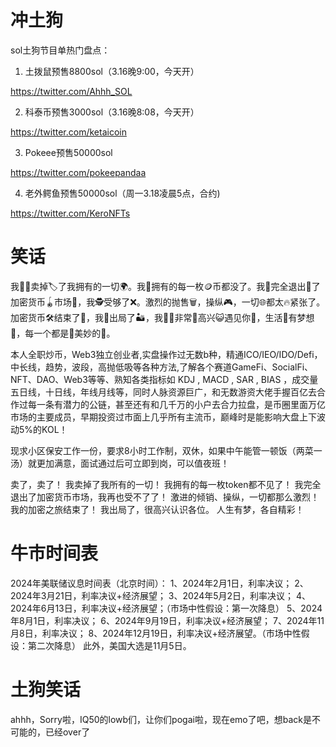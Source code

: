 # 冲土狗
sol土狗节目单热门盘点：


1. 土拨鼠预售8800sol（3.16晚9:00，今天开）

https://twitter.com/Ahhh_SOL


2. 科泰币预售3000sol（3.16晚8:08，今天开）

https://twitter.com/ketaicoin


3. Pokeee预售50000sol
   
https://twitter.com/pokeepandaa


4. 老外鳄鱼预售50000sol（周一3.18凌晨5点，合约)

https://twitter.com/KeroNFTs


# 笑话
我🙋‍♂卖掉🏷了我拥有的一切🌍。我🎒拥有的每一枚🪙币都没了。我🚫完全退出🚪了加密货币🪀市场🏪，我🕵受够了❌。激烈的抛售🗑，操纵🎮，一切🌐都太🔥紧张了。加密货币🛠结束了🏁，我🚦出局了🏜，我🚵‍♂非常🌹高兴😺遇见你👤，生活🌱有梦想🌈，每一个都是🍄美妙的🎉。


本人全职炒币，Web3独立创业者,实盘操作过无数b种，精通ICO/IEO/IDO/Defi，中长线，趋势，波段，高抛低吸等各种方法,了解各个赛道GameFi、SocialFi、NFT、DAO、Web3等等、熟知各类指标如 KDJ , MACD , SAR , BIAS ，成交量五日线，十日线，年线月线等，同时人脉资源巨广，和无数游资大佬手握百亿去合作过每一条有潜力的公链，甚至还有和几千万的小户去合力拉盘，是币圈里面万亿市场的主要成员，早期投资过市面上几乎所有主流币，巅峰时是能影响大盘上下波动5%的KOL！

现求小区保安工作一份，要求8小时工作制，双休，如果中午能管一顿饭（两菜一汤）就更加满意，面试通过后可立即到岗，可以值夜班！


卖了，卖了！
我卖掉了我所有的一切！
我拥有的每一枚token都不见了！
我完全退出了加密货币市场，我再也受不了了！
激进的倾销、操纵，一切都那么激烈！
我的加密之旅结束了！
我出局了，很高兴认识各位。
人生有梦，各自精彩！


# 牛市时间表
2024年美联储议息时间表（北京时间）：
1、2024年2月1日，利率决议；
2、2024年3月21日，利率决议+经济展望；
3、2024年5月2日，利率决议；
4、2024年6月13日，利率决议+经济展望；（市场中性假设：第一次降息）
5、2024年8月1日，利率决议；
6、2024年9月19日，利率决议+经济展望；
7、2024年11月8日，利率决议；
8、2024年12月19日，利率决议+经济展望。（市场中性假设：第二次降息）
此外，美国大选是11月5日。


# 土狗笑话
ahhh，Sorry啦，IQ50的lowb们，让你们pogai啦，现在emo了吧，想back是不可能的，已经over了

